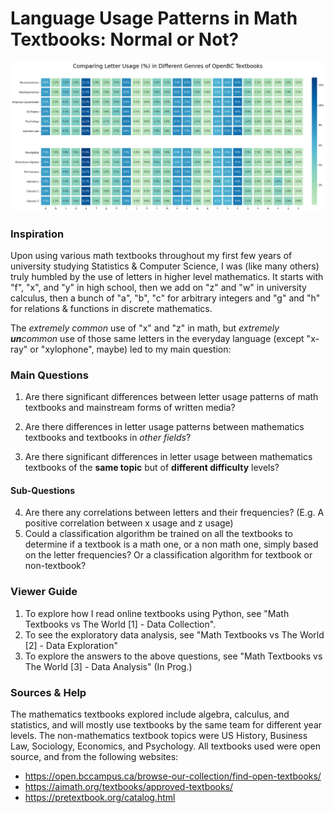 # Language Usage Patterns in Math Textbooks: Normal or Not?

[comment]: <> (![percentages_graph]&#40;./data/percentages_graph.png&#41;)

![percentages_graph](./data/compare-all.png)

[comment]: <> (![compare_graph]&#40;./data/compare_math_non-math.png&#41;)
   
### Inspiration
Upon using various math textbooks throughout my first few years of university studying Statistics & Computer Science, I was (like many others) truly humbled by the use of letters in higher level mathematics. It starts with "f", "x", and "y" in high school, then we add on "z" and "w" in university calculus, then a bunch of "a", "b", "c" for arbitrary integers and "g" and "h" for relations & functions in discrete mathematics. 

The *extremely common* use of "x" and "z" in math, but *extremely **un**common* use of those same letters in the everyday language (except "x-ray" or "xylophone", maybe) led to my main question:

### Main Questions

1) Are there significant differences between letter usage patterns of math textbooks 
   and mainstream forms of written media?
   
2) Are there differences in letter usage patterns between mathematics textbooks and textbooks 
   in *other fields*?

3) Are there significant differences in letter usage between mathematics textbooks of 
the **same topic** but of **different difficulty** levels?
   
#### Sub-Questions
4) Are there any correlations between letters and their frequencies? (E.g. A positive correlation between x usage and z usage)
5) Could a classification algorithm be trained on all the textbooks to determine if a textbook is a math one, or a 
non math one, simply based on the letter frequencies? Or a classification algorithm for textbook or non-textbook?
   
### Viewer Guide
1) To explore how I read online textbooks using Python, see "Math Textbooks vs The World [1] - Data Collection".
2) To see the exploratory data analysis, see "Math Textbooks vs The World [2] - Data Exploration"
3) To explore the answers to the above questions, see "Math Textbooks vs The World [3] - Data Analysis" (In Prog.)

### Sources & Help
The mathematics textbooks explored include algebra, calculus, and statistics, and will mostly use textbooks by the same team for different year levels. The non-mathematics textbook topics were US History, Business Law, Sociology, Economics, and Psychology. 
All textbooks used were open source, and from the following websites:
- https://open.bccampus.ca/browse-our-collection/find-open-textbooks/
- https://aimath.org/textbooks/approved-textbooks/
- https://pretextbook.org/catalog.html



